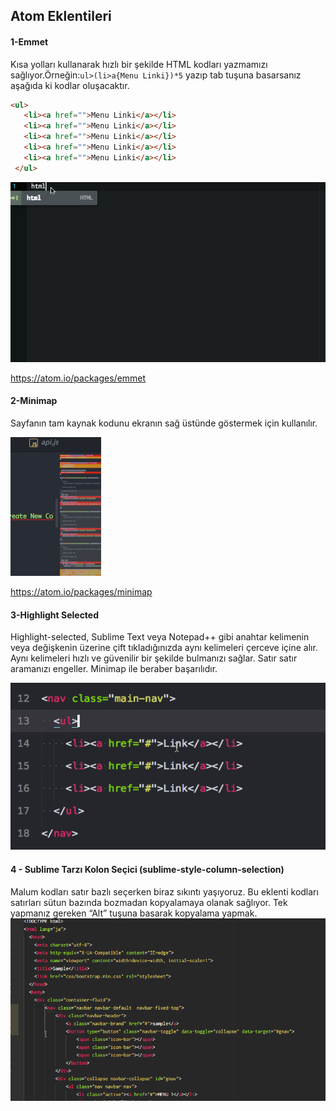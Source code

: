 ## Atom Eklentileri
#### 1-Emmet
Kısa yolları kullanarak hızlı bir şekilde HTML kodları yazmamızı sağlıyor.Örneğin:```ul>(li>a{Menu Linki})*5``` yazıp tab tuşuna basarsanız aşağıda ki kodlar oluşacaktır.
```html
<ul>
   <li><a href="">Menu Linki</a></li>
   <li><a href="">Menu Linki</a></li>
   <li><a href="">Menu Linki</a></li>
   <li><a href="">Menu Linki</a></li>
   <li><a href="">Menu Linki</a></li>
 </ul>
```
![alt text](img/emmet.gif)

https://atom.io/packages/emmet
#### 2-Minimap
Sayfanın tam kaynak kodunu ekranın sağ üstünde göstermek için kullanılır.

![alt text](img/minimap.gif)

https://atom.io/packages/minimap
#### 3-Highlight Selected
Highlight-selected, Sublime Text veya Notepad++ gibi anahtar kelimenin veya değişkenin üzerine çift tıkladığınızda aynı kelimeleri çerceve içine alır. Aynı kelimeleri hızlı ve güvenilir bir şekilde bulmanızı sağlar. Satır satır aramanızı engeller. Minimap ile beraber başarılıdır.

![alt text](img/Highlight_Selected.gif)

#### 4 - Sublime Tarzı Kolon Seçici (sublime-style-column-selection)
Malum kodları satır bazlı seçerken biraz sıkıntı yaşıyoruz. Bu eklenti kodları satırları sütun bazında bozmadan kopyalamaya olanak sağlıyor. Tek yapmanız gereken “Alt” tuşuna basarak kopyalama yapmak.
![alt text](img/sublime-style-column-selection.gif)
